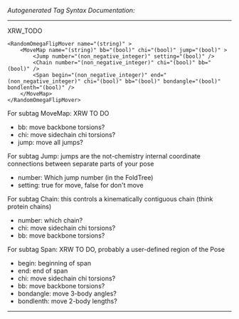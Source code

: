 _Autogenerated Tag Syntax Documentation:_

---
XRW_TODO

```
<RandomOmegaFlipMover name="(string)" >
    <MoveMap name="(string)" bb="(bool)" chi="(bool)" jump="(bool)" >
        <Jump number="(non_negative_integer)" setting="(bool)" />
        <Chain number="(non_negative_integer)" chi="(bool)" bb="(bool)" />
        <Span begin="(non_negative_integer)" end="(non_negative_integer)" chi="(bool)" bb="(bool)" bondangle="(bool)" bondlenth="(bool)" />
    </MoveMap>
</RandomOmegaFlipMover>
```



For subtag MoveMap: XRW TO DO

-   bb: move backbone torsions?
-   chi: move sidechain chi torsions?
-   jump: move all jumps?


For subtag Jump: jumps are the not-chemistry internal coordinate connections between separate parts of your pose

-   number: Which jump number (in the FoldTree)
-   setting: true for move, false for don't move

For subtag Chain: this controls a kinematically contiguous chain (think protein chains)

-   number: which chain?
-   chi: move sidechain chi torsions?
-   bb: move backbone torsions?

For subtag Span: XRW TO DO, probably a user-defined region of the Pose

-   begin: beginning of span
-   end: end of span
-   chi: move sidechain chi torsions?
-   bb: move backbone torsions?
-   bondangle: move 3-body angles?
-   bondlenth: move 2-body lengths?

---
